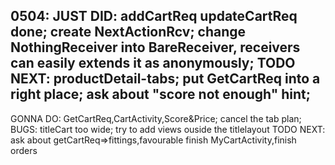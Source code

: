 0504:
JUST DID:
addCartReq updateCartReq done;
create NextActionRcv;
change NothingReceiver into BareReceiver,
receivers can easily extends it as anonymously;
TODO NEXT:
productDetail-tabs;
put GetCartReq into a right place;
ask about "score not enough" hint;
----
GONNA DO:
GetCartReq,CartActivity,Score&Price;
cancel the tab plan;
BUGS:
titleCart too wide;
try to add views ouside the titlelayout
TODO NEXT:
ask about getCartReq=>fittings,favourable
finish MyCartActivity,finish orders
